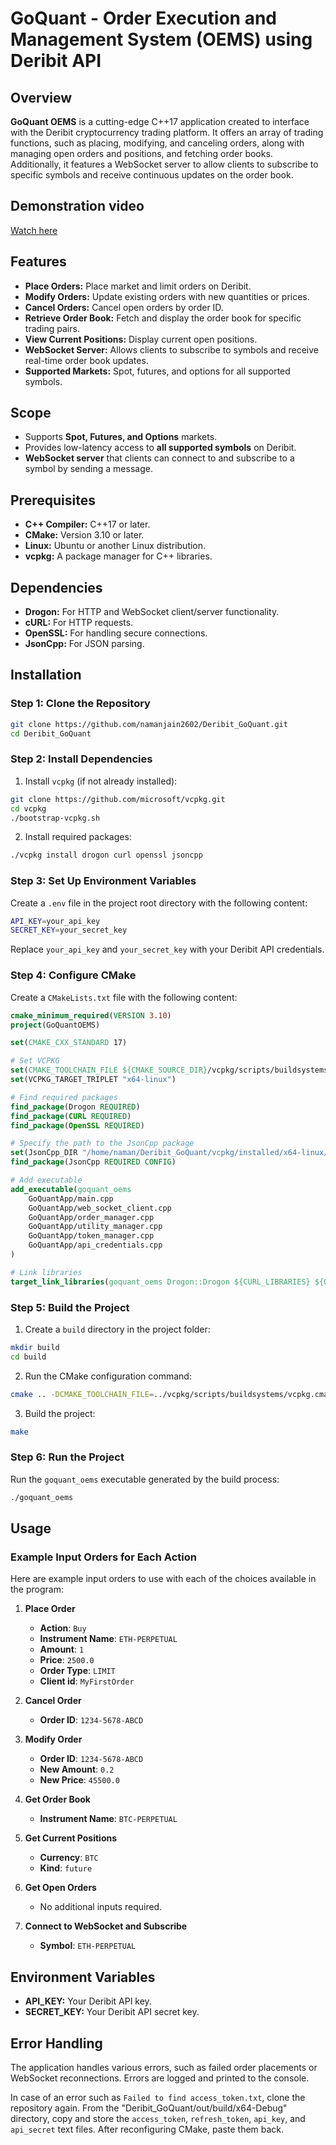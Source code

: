 
# GoQuant - Order Execution and Management System (OEMS) using Deribit API

## Overview

**GoQuant OEMS** is a cutting-edge C++17 application created to interface with the Deribit cryptocurrency trading platform. It offers an array of trading functions, such as placing, modifying, and canceling orders, along with managing open orders and positions, and fetching order books. Additionally, it features a WebSocket server to allow clients to subscribe to specific symbols and receive continuous updates on the order book.

## Demonstration video

[Watch here](LINK)

## Features

- **Place Orders:** Place market and limit orders on Deribit.
- **Modify Orders:** Update existing orders with new quantities or prices.
- **Cancel Orders:** Cancel open orders by order ID.
- **Retrieve Order Book:** Fetch and display the order book for specific trading pairs.
- **View Current Positions:** Display current open positions.
- **WebSocket Server:** Allows clients to subscribe to symbols and receive real-time order book updates.
- **Supported Markets:** Spot, futures, and options for all supported symbols.

## Scope

- Supports **Spot, Futures, and Options** markets.
- Provides low-latency access to **all supported symbols** on Deribit.
- **WebSocket server** that clients can connect to and subscribe to a symbol by sending a message.

## Prerequisites

- **C++ Compiler:** C++17 or later.
- **CMake:** Version 3.10 or later.
- **Linux:** Ubuntu or another Linux distribution.
- **vcpkg:** A package manager for C++ libraries.

## Dependencies

- **Drogon:** For HTTP and WebSocket client/server functionality.
- **cURL:** For HTTP requests.
- **OpenSSL:** For handling secure connections.
- **JsonCpp:** For JSON parsing.

## Installation

### Step 1: Clone the Repository

```bash
git clone https://github.com/namanjain2602/Deribit_GoQuant.git
cd Deribit_GoQuant
```

### Step 2: Install Dependencies

1. Install `vcpkg` (if not already installed):
```bash
git clone https://github.com/microsoft/vcpkg.git
cd vcpkg
./bootstrap-vcpkg.sh
```
2. Install required packages:

```bash
./vcpkg install drogon curl openssl jsoncpp
```

### Step 3: Set Up Environment Variables

Create a `.env` file in the project root directory with the following content:

```bash
API_KEY=your_api_key
SECRET_KEY=your_secret_key
```

Replace `your_api_key` and `your_secret_key` with your Deribit API credentials.

### Step 4: Configure CMake

Create a `CMakeLists.txt` file with the following content:

```cmake
cmake_minimum_required(VERSION 3.10)
project(GoQuantOEMS)

set(CMAKE_CXX_STANDARD 17)

# Set VCPKG
set(CMAKE_TOOLCHAIN_FILE ${CMAKE_SOURCE_DIR}/vcpkg/scripts/buildsystems/vcpkg.cmake)
set(VCPKG_TARGET_TRIPLET "x64-linux")

# Find required packages
find_package(Drogon REQUIRED)
find_package(CURL REQUIRED)
find_package(OpenSSL REQUIRED)

# Specify the path to the JsonCpp package
set(JsonCpp_DIR "/home/naman/Deribit_GoQuant/vcpkg/installed/x64-linux/share/jsoncpp")
find_package(JsonCpp REQUIRED CONFIG)

# Add executable
add_executable(goquant_oems
    GoQuantApp/main.cpp
    GoQuantApp/web_socket_client.cpp
    GoQuantApp/order_manager.cpp
    GoQuantApp/utility_manager.cpp
    GoQuantApp/token_manager.cpp
    GoQuantApp/api_credentials.cpp
)

# Link libraries
target_link_libraries(goquant_oems Drogon::Drogon ${CURL_LIBRARIES} ${OPENSSL_LIBRARIES} JsonCpp::JsonCpp)
```

### Step 5: Build the Project

1. Create a `build` directory in the project folder:
```bash
mkdir build
cd build
```

2. Run the CMake configuration command:
```bash
cmake .. -DCMAKE_TOOLCHAIN_FILE=../vcpkg/scripts/buildsystems/vcpkg.cmake
```

3. Build the project:
```bash
make
```

### Step 6: Run the Project

Run the `goquant_oems` executable generated by the build process:
```bash
./goquant_oems
```

## Usage

### Example Input Orders for Each Action

Here are example input orders to use with each of the choices available in the program:

1. **Place Order**
   - **Action**: `Buy`
   - **Instrument Name**: `ETH-PERPETUAL`
   - **Amount**: `1`
   - **Price**: `2500.0`
   - **Order Type**: `LIMIT`
   - **Client id**: `MyFirstOrder`

2. **Cancel Order**
   - **Order ID**: `1234-5678-ABCD`

3. **Modify Order**
   - **Order ID**: `1234-5678-ABCD`
   - **New Amount**: `0.2`
   - **New Price**: `45500.0`

4. **Get Order Book**
   - **Instrument Name**: `BTC-PERPETUAL`

5. **Get Current Positions**
   - **Currency**: `BTC`
   - **Kind**: `future`

6. **Get Open Orders**
   - No additional inputs required.

7. **Connect to WebSocket and Subscribe**
   - **Symbol**: `ETH-PERPETUAL`

## Environment Variables

- **API_KEY:** Your Deribit API key.
- **SECRET_KEY:** Your Deribit API secret key.

## Error Handling

The application handles various errors, such as failed order placements or WebSocket reconnections. Errors are logged and printed to the console.

In case of an error such as `Failed to find access_token.txt`, clone the repository again. From the "Deribit_GoQuant/out/build/x64-Debug" directory, copy and store the `access_token`, `refresh_token`, `api_key`, and `api_secret` text files. After reconfiguring CMake, paste them back.

